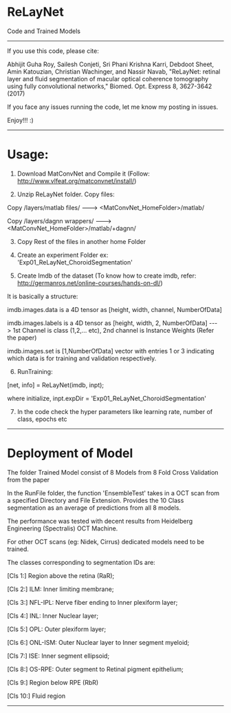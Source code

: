 # ReLayNet

Code and Trained Models

-----------------
If you use this code, please cite:

Abhijit Guha Roy, Sailesh Conjeti, Sri Phani Krishna Karri, Debdoot Sheet, Amin Katouzian, Christian Wachinger, and Nassir Navab, 
"ReLayNet: retinal layer and fluid segmentation of macular optical coherence tomography using fully convolutional networks," 
Biomed. Opt. Express 8, 3627-3642 (2017) 

If you face any issues running the code, let me know my posting in issues.

Enjoy!!! :) 

------------------


# Usage: 

1. Download MatConvNet and Compile it (Follow: http://www.vlfeat.org/matconvnet/install/)

2. Unzip ReLayNet folder. Copy files:

Copy /layers/matlab files/ ---> <MatConvNet_HomeFolder>/matlab/

Copy /layers/dagnn wrappers/ ---> <MatConvNet_HomeFolder>/matlab/+dagnn/

3. Copy Rest of the files in another home Folder

4. Create an experiment Folder ex: 'Exp01_ReLayNet_ChoroidSegmentation'

5. Create Imdb of the dataset (To know how to create imdb, refer: http://germanros.net/online-courses/hands-on-dl/)

It is basically a structure: 

imdb.images.data is a 4D tensor as [height, width, channel, NumberOfData]

imdb.images.labels is a 4D tensor as [height, width, 2, NumberOfData] ---> 1st Channel is class (1,2,... etc), 2nd channel is Instance Weights (Refer the paper)

imdb.images.set is [1,NumberOfData] vector with entries 1 or 3 indicating which data is for training and validation respectively.

6. RunTraining: 

[net, info] = ReLayNet(imdb, inpt); 

where initialize, inpt.expDir = 'Exp01_ReLayNet_ChoroidSegmentation'

7. In the code check the hyper parameters like learning rate, number of class, epochs etc

-----------------------------

# Deployment of Model

The folder Trained Model consist of 8 Models from 8 Fold Cross Validation from the paper

In the RunFile folder, the function 'EnsembleTest' takes in a OCT scan from a specified Directory and File Extension. Provides the 10 Class segmentation as an average of predictions from all 8 models.

The performance was tested with decent results from Heidelberg Engineering (Spectralis) OCT Machine. 

For other OCT scans (eg: Nidek, Cirrus) dedicated models need to be trained.

The classes corresponding to segmentation IDs are:

[Cls 1:] Region above the retina (RaR); 

[Cls 2:] ILM: Inner limiting membrane;  

[Cls 3:] NFL-IPL: Nerve fiber ending to Inner plexiform layer; 

[Cls 4:] INL: Inner Nuclear layer; 

[Cls 5:] OPL: Outer plexiform layer; 

[Cls 6:] ONL-ISM: Outer Nuclear layer to Inner segment myeloid; 

[Cls 7:] ISE: Inner segment ellipsoid;

[Cls 8:] OS-RPE: Outer segment to Retinal pigment epithelium; 

[Cls 9:] Region below RPE (RbR)

[Cls 10:] Fluid region

-----------------------------

